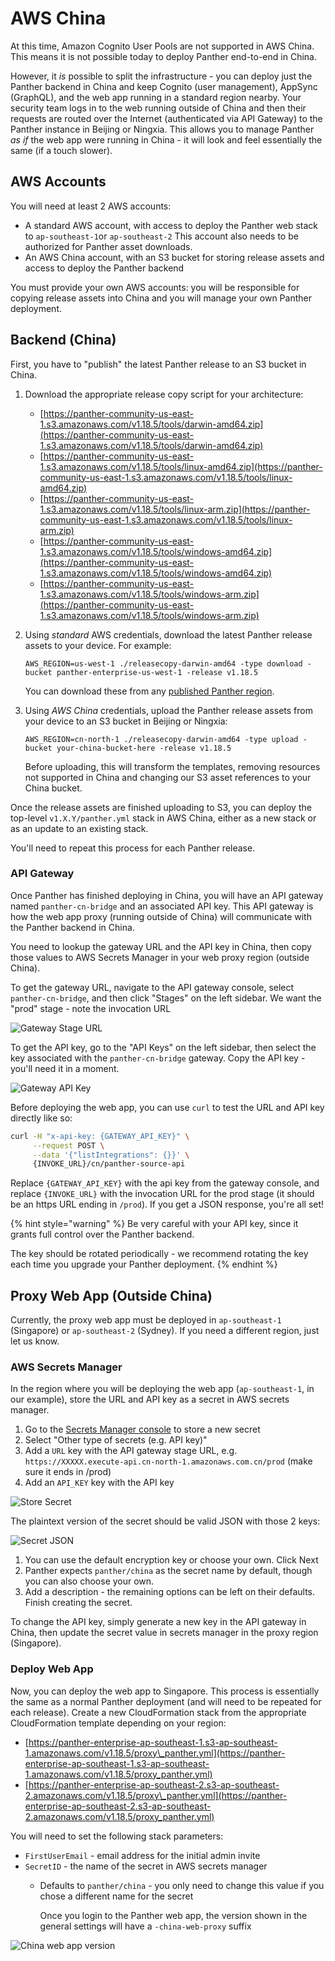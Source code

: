 # AWS China

At this time, Amazon Cognito User Pools are not supported in AWS China. This means it is not possible today to deploy Panther end-to-end in China.

However, it _is_ possible to split the infrastructure - you can deploy just the Panther backend in China and keep Cognito \(user management\), AppSync \(GraphQL\), and the web app running in a standard region nearby. Your security team logs in to the web running outside of China and then their requests are routed over the Internet \(authenticated via API Gateway\) to the Panther instance in Beijing or Ningxia. This allows you to manage Panther _as if_ the web app were running in China - it will look and feel essentially the same \(if a touch slower\).

## AWS Accounts

You will need at least 2 AWS accounts:

* A standard AWS account, with access to deploy the Panther web stack to `ap-southeast-1`or `ap-southeast-2` This account also needs to be authorized for Panther asset downloads.
* An AWS China account, with an S3 bucket for storing release assets and access to deploy the Panther backend

You must provide your own AWS accounts: you will be responsible for copying release assets into China and you will manage your own Panther deployment.

## Backend \(China\)

First, you have to "publish" the latest Panther release to an S3 bucket in China.

1. Download the appropriate release copy script for your architecture:
   * [https://panther-community-us-east-1.s3.amazonaws.com/v1.18.5/tools/darwin-amd64.zip](https://panther-community-us-east-1.s3.amazonaws.com/v1.18.5/tools/darwin-amd64.zip)
   * [https://panther-community-us-east-1.s3.amazonaws.com/v1.18.5/tools/linux-amd64.zip](https://panther-community-us-east-1.s3.amazonaws.com/v1.18.5/tools/linux-amd64.zip)
   * [https://panther-community-us-east-1.s3.amazonaws.com/v1.18.5/tools/linux-arm.zip](https://panther-community-us-east-1.s3.amazonaws.com/v1.18.5/tools/linux-arm.zip)
   * [https://panther-community-us-east-1.s3.amazonaws.com/v1.18.5/tools/windows-amd64.zip](https://panther-community-us-east-1.s3.amazonaws.com/v1.18.5/tools/windows-amd64.zip)
   * [https://panther-community-us-east-1.s3.amazonaws.com/v1.18.5/tools/windows-arm.zip](https://panther-community-us-east-1.s3.amazonaws.com/v1.18.5/tools/windows-arm.zip)
2. Using _standard_ AWS credentials, download the latest Panther release assets to your device. For example:

   `AWS_REGION=us-west-1 ./releasecopy-darwin-amd64 -type download -bucket panther-enterprise-us-west-1 -release v1.18.5`

   You can download these from any [published Panther region](../quick-start.md#supported-aws-regions).

3. Using _AWS China_ credentials, upload the Panther release assets from your device to an S3 bucket in Beijing or Ningxia:

   `AWS_REGION=cn-north-1 ./releasecopy-darwin-amd64 -type upload -bucket your-china-bucket-here -release v1.18.5`

   Before uploading, this will transform the templates, removing resources not supported in China and changing our S3 asset references to your China bucket.

Once the release assets are finished uploading to S3, you can deploy the top-level `v1.X.Y/panther.yml` stack in AWS China, either as a new stack or as an update to an existing stack.

You'll need to repeat this process for each Panther release.

### API Gateway

Once Panther has finished deploying in China, you will have an API gateway named `panther-cn-bridge` and an associated API key. This API gateway is how the web app proxy \(running outside of China\) will communicate with the Panther backend in China.

You need to lookup the gateway URL and the API key in China, then copy those values to AWS Secrets Manager in your web proxy region \(outside China\).

To get the gateway URL, navigate to the API gateway console, select `panther-cn-bridge`, and then click "Stages" on the left sidebar. We want the "prod" stage - note the invocation URL

![Gateway Stage URL](../.gitbook/assets/china-gateway-url.png)

To get the API key, go to the "API Keys" on the left sidebar, then select the key associated with the `panther-cn-bridge` gateway. Copy the API key - you'll need it in a moment.

![Gateway API Key](../.gitbook/assets/china-gateway-api-key.png)

Before deploying the web app, you can use `curl` to test the URL and API key directly like so:

```bash
curl -H "x-api-key: {GATEWAY_API_KEY}" \
     --request POST \
     --data '{"listIntegrations": {}}' \
     {INVOKE_URL}/cn/panther-source-api
```

Replace `{GATEWAY_API_KEY}` with the api key from the gateway console, and replace `{INVOKE_URL}` with the invocation URL for the prod stage \(it should be an https URL ending in `/prod`\). If you get a JSON response, you're all set!

{% hint style="warning" %}
Be very careful with your API key, since it grants full control over the Panther backend.

The key should be rotated periodically - we recommend rotating the key each time you upgrade your Panther deployment.
{% endhint %}

## Proxy Web App \(Outside China\)

Currently, the proxy web app must be deployed in `ap-southeast-1` \(Singapore\) or `ap-southeast-2` \(Sydney\). If you need a different region, just let us know.

### AWS Secrets Manager

In the region where you will be deploying the web app \(`ap-southeast-1`, in our example\), store the URL and API key as a secret in AWS secrets manager.

1. Go to the [Secrets Manager console](https://ap-southeast-1.console.aws.amazon.com/secretsmanager/home?region=ap-southeast-1#!/newSecret?step=selectSecret) to store a new secret
2. Select "Other type of secrets \(e.g. API key\)"
3. Add a `URL` key with the API gateway stage URL, e.g. `https://XXXXX.execute-api.cn-north-1.amazonaws.com.cn/prod` \(make sure it ends in /prod\)
4. Add an `API_KEY` key with the API key

![Store Secret](../.gitbook/assets/china-proxy-secret.png)

The plaintext version of the secret should be valid JSON with those 2 keys:

![Secret JSON](../.gitbook/assets/china-proxy-secret-plain.png)

1. You can use the default encryption key or choose your own. Click Next
2. Panther expects `panther/china` as the secret name by default, though you can also choose your own.
3. Add a description - the remaining options can be left on their defaults. Finish creating the secret.

To change the API key, simply generate a new key in the API gateway in China, then update the secret value in secrets manager in the proxy region \(Singapore\).

### Deploy Web App

Now, you can deploy the web app to Singapore. This process is essentially the same as a normal Panther deployment \(and will need to be repeated for each release\). Create a new CloudFormation stack from the appropriate CloudFormation template depending on your region:

* [https://panther-enterprise-ap-southeast-1.s3-ap-southeast-1.amazonaws.com/v1.18.5/proxy\_panther.yml](https://panther-enterprise-ap-southeast-1.s3-ap-southeast-1.amazonaws.com/v1.18.5/proxy_panther.yml)
* [https://panther-enterprise-ap-southeast-2.s3-ap-southeast-2.amazonaws.com/v1.18.5/proxy\_panther.yml](https://panther-enterprise-ap-southeast-2.s3-ap-southeast-2.amazonaws.com/v1.18.5/proxy_panther.yml)

You will need to set the following stack parameters:

* `FirstUserEmail` - email address for the initial admin invite
* `SecretID` - the name of the secret in AWS secrets manager
  * Defaults to `panther/china` - you only need to change this value if you chose a different name for the secret

    Once you login to the Panther web app, the version shown in the general settings will have a `-china-web-proxy` suffix

![China web app version](../.gitbook/assets/china-version-panther-settings.png)


